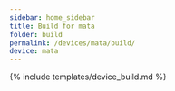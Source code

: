 ```yaml
---
sidebar: home_sidebar
title: Build for mata
folder: build
permalink: /devices/mata/build/
device: mata
---
```

{% include templates/device_build.md %}
